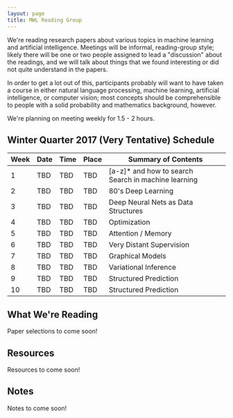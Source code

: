 ```yaml
---
layout: page
title: MWL Reading Group
---
```


We're reading research papers about various topics in machine learning and
artificial intelligence. Meetings will be informal, reading-group style; likely
there will be one or two people assigned to lead a "discussion" about the
readings, and we will talk about things that we found interesting or did not
quite understand in the papers.

In order to get a lot out of this, participants probably will want to have taken
a course in either natural language processing, machine learning, artificial
intelligence, or computer vision; most concepts should be comprehensible to
people with a solid probability and mathematics background, however.

We're planning on meeting weekly for 1.5 - 2 hours.

## Winter Quarter 2017 (Very Tentative) Schedule

| Week | Date | Time | Place | Summary of Contents |
|------|------|------|-------|-----------------------------------------------------|
| 1 | TBD | TBD | TBD | [a-z]* and how to search<br>Search in machine learning |
| 2 | TBD | TBD | TBD | 80's Deep Learning |
| 3 | TBD | TBD | TBD | Deep Neural Nets as Data Structures |
| 4 | TBD | TBD | TBD | Optimization |
| 5 | TBD | TBD | TBD | Attention / Memory |
| 6 | TBD | TBD | TBD | Very Distant Supervision |
| 7 | TBD | TBD | TBD | Graphical Models |
| 8 | TBD | TBD | TBD | Variational Inference |
| 9 | TBD | TBD | TBD | Structured Prediction |
| 10 | TBD | TBD | TBD | Structured Prediction |

## What We're Reading

Paper selections to come soon!

## Resources

Resources to come soon!

## Notes

Notes to come soon!

